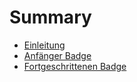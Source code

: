 # Summary

* [Einleitung](README.md)
* [Anfänger Badge](beginner.md)
* [Fortgeschrittenen Badge](intermediate.md)